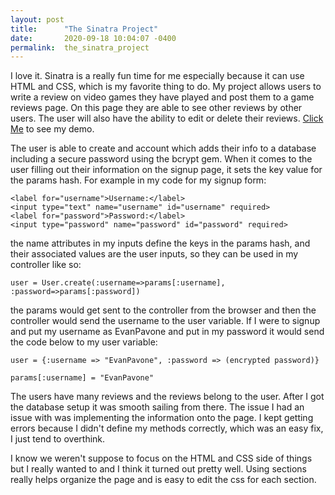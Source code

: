```yaml
---
layout: post
title:      "The Sinatra Project"
date:       2020-09-18 10:04:07 -0400
permalink:  the_sinatra_project
---
```



I love it. Sinatra is a really fun time for me especially because it can use HTML and CSS, which is my favorite thing to do. My project allows users to write a review on video games they have played and post them to a game reviews page. On this page they are able to see other reviews by other users. The user will also have the ability to edit or delete their reviews. [Click Me](https://youtu.be/j-aPzFtImqg) to see my demo.

The user is able to create and account which adds their info to a database including a secure password using the bcrypt gem. When it comes to the user filling out their information on the signup page, it sets the key value for the params hash. For example in my code for my signup form:
```
<label for="username">Username:</label>
<input type="text" name="username" id="username" required>
<label for="password">Password:</label>
<input type="password" name="password" id="password" required>
```
the name attributes in my inputs define the keys in the params hash, and their associated values are the user inputs, so they can be used in my controller like so:
```
user = User.create(:username=>params[:username], :password=>params[:password])
```
the params would get sent to the controller from the browser and then the controller would send the username to the user variable. If I were to signup and put my username as EvanPavone and put in my password it would send the code below to my user variable:
```
user = {:username => "EvanPavone", :password => (encrypted password)}
```
```
params[:username] = "EvanPavone"
```

The users have many reviews and the reviews belong to the user. After I got the database setup it was smooth sailing from there. The issue I had an issue with was implementing the information onto the page. I kept getting errors because I didn't define my methods correctly, which was an easy fix, I just tend to overthink.

I know we weren't suppose to focus on the HTML and CSS side of things but I really wanted to and I think it turned out pretty well. Using sections really helps organize the page and is easy to edit the css for each section.


